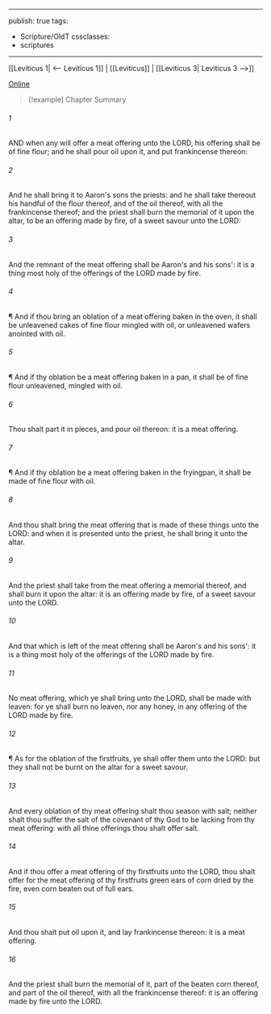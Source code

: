 

---
publish: true
tags:
  - Scripture/OldT
cssclasses:
  - scriptures
---
[[Leviticus 1| <-- Leviticus 1]] | [[Leviticus]] | [[Leviticus 3| Leviticus 3 -->]]

[Online](https://churchofjesuschrist.org/study/scriptures/ot/lev/2?lang=eng)

>[!example] Chapter Summary
>
###### 1
AND when any will offer a meat offering unto the LORD, his offering shall be of fine flour; and he shall pour oil upon it, and put frankincense thereon:
###### 2
And he shall bring it to Aaron's sons the priests: and he shall take thereout his handful of the flour thereof, and of the oil thereof, with all the frankincense thereof; and the priest shall burn the memorial of it upon the altar, to be an offering made by fire, of a sweet savour unto the LORD:
###### 3
And the remnant of the meat offering shall be Aaron's and his sons': it is a thing most holy of the offerings of the LORD made by fire.
###### 4
¶ And if thou bring an oblation of a meat offering baken in the oven, it shall be unleavened cakes of fine flour mingled with oil, or unleavened wafers anointed with oil.
###### 5
¶ And if thy oblation be a meat offering baken in a pan, it shall be of fine flour unleavened, mingled with oil.
###### 6
Thou shalt part it in pieces, and pour oil thereon: it is a meat offering.
###### 7
¶ And if thy oblation be a meat offering baken in the fryingpan, it shall be made of fine flour with oil.
###### 8
And thou shalt bring the meat offering that is made of these things unto the LORD: and when it is presented unto the priest, he shall bring it unto the altar.
###### 9
And the priest shall take from the meat offering a memorial thereof, and shall burn it upon the altar: it is an offering made by fire, of a sweet savour unto the LORD.
###### 10
And that which is left of the meat offering shall be Aaron's and his sons': it is a thing most holy of the offerings of the LORD made by fire.
###### 11
No meat offering, which ye shall bring unto the LORD, shall be made with leaven: for ye shall burn no leaven, nor any honey, in any offering of the LORD made by fire.
###### 12
¶ As for the oblation of the firstfruits, ye shall offer them unto the LORD: but they shall not be burnt on the altar for a sweet savour.
###### 13
And every oblation of thy meat offering shalt thou season with salt; neither shalt thou suffer the salt of the covenant of thy God to be lacking from thy meat offering: with all thine offerings thou shalt offer salt.
###### 14
And if thou offer a meat offering of thy firstfruits unto the LORD, thou shalt offer for the meat offering of thy firstfruits green ears of corn dried by the fire, even corn beaten out of full ears.
###### 15
And thou shalt put oil upon it, and lay frankincense thereon: it is a meat offering.
###### 16
And the priest shall burn the memorial of it, part of the beaten corn thereof, and part of the oil thereof, with all the frankincense thereof: it is an offering made by fire unto the LORD.



